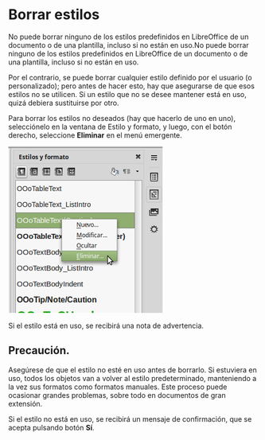 
# Borrar estilos


No puede borrar ninguno de los estilos predefinidos en LibreOffice de un documento o de una plantilla, incluso si no están en uso.No puede borrar ninguno de los estilos predefinidos en LibreOffice de un documento o de una plantilla, incluso si no están en uso.

Por el contrario, se puede borrar cualquier estilo definido por el usuario (o personalizado); pero antes de hacer esto, hay que asegurarse de que esos estilos no se utilicen. Si un estilo que no se desee mantener está en uso, quizá debiera sustituirse por otro.

Para borrar los estilos no deseados (hay que hacerlo de uno en uno), selecciónelo en la ventana de Estilo y formato, y luego, con el botón derecho, seleccione **Eliminar** en el menú emergente.

![](https://raw.githubusercontent.com/catedu/libreOffice-la-suite-ofimatica-libre/master/img/Seleccion_217.png)

Si el estilo está en uso, se recibirá una nota de advertencia.

## Precaución.

 Asegúrese de que el estilo no esté en uso antes de borrarlo. Si estuviera en uso, todos los objetos van a volver al estilo predeterminado, manteniendo a la vez sus formatos como formatos manuales. Este proceso puede ocasionar grandes problemas, sobre todo en documentos de gran extensión.</td>

Si el estilo no está en uso, se recibirá un mensaje de confirmación, que se acepta pulsando botón **Sí**.

